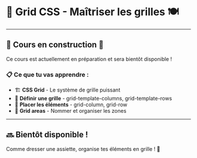# 🍳 Grid CSS - Maîtriser les grilles 🍽️

---

## 🚧 Cours en construction 🚧

Ce cours est actuellement en préparation et sera bientôt disponible !

### 📋 Ce que tu vas apprendre :

- 🏗️ **CSS Grid** - Le système de grille puissant
- 📐 **Définir une grille** - grid-template-columns, grid-template-rows
- 🎯 **Placer les éléments** - grid-column, grid-row
- 🔧 **Grid areas** - Nommer et organiser les zones

---

## 🔜 Bientôt disponible !

Comme dresser une assiette, organise tes éléments en grille ! 🚀
